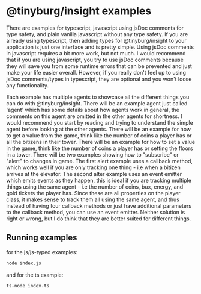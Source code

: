 # @tinyburg/insight examples

There are examples for typescript, javascript using jsDoc comments for type safety, and plain vanilla javascript without any type safety. If you are already using typescript, then adding types for @tinyburg/insight to your application is just one interface and is pretty simple. Using jsDoc comments in javascript requires a bit more work, but not much. I would recommend that if you are using javascript, you try to use jsDoc comments because they will save you from some runtime errors that can be prevented and just make your life easier overall. However, if you really don't feel up to using jsDoc comments/types in typescript, they are optional and you won't loose any functionality.

Each example has multiple agents to showcase all the different things you can do with @tinyburg/insight. There will be an example agent just called 'agent' which has some details about how agents work in general, the comments on this agent are omitted in the other agents for shortness. I would recommend you start by reading and trying to understand the simple agent before looking at the other agents. There will be an example for how to get a value from the game, think like the number of coins a player has or all the bitizens in their tower. There will be an example for how to set a value in the game, think like the number of coins a player has or setting the floors in a tower. There will be two examples showing how to "subscribe" or "alert" to changes in game. The first alert example uses a callback method, which works well if you are only tracking one thing - i.e when a bitizen arrives at the elevator. The second alter example uses an event emitter which emits events as they happen, this is ideal if you are tracking multiple things using the same agent - i.e the number of coins, bux, energy, and gold tickets the player has. Since these are all properties on the player class, it makes sense to track them all using the same agent, and thus instead of having four callback methods or just have additional parameters to the callback method, you can use an event emitter. Neither solution is right or wrong, but I do think that they are better suited for different things.

## Running examples

for the js/js-typed examples:

```bash
node index.js
```

and for the ts example:

```bash
ts-node index.ts
```
